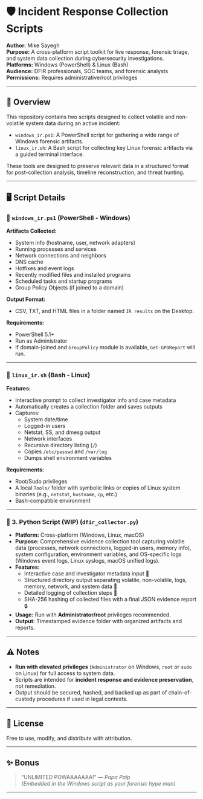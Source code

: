 # 🛡️ Incident Response Collection Scripts

**Author:** Mike Sayegh  
**Purpose:** A cross-platform script toolkit for live response, forensic triage, and system data collection during cybersecurity investigations.  
**Platforms:** Windows (PowerShell) & Linux (Bash)  
**Audience:** DFIR professionals, SOC teams, and forensic analysts  
**Permissions:** Requires administrative/root privileges

---

## 📁 Overview

This repository contains two scripts designed to collect volatile and non-volatile system data during an active incident:

- `windows_ir.ps1`: A PowerShell script for gathering a wide range of Windows forensic artifacts.
- `linux_ir.sh`: A Bash script for collecting key Linux forensic artifacts via a guided terminal interface.

These tools are designed to preserve relevant data in a structured format for post-collection analysis, timeline reconstruction, and threat hunting.

---

## 🖥️ Script Details

### 🔹 `windows_ir.ps1` (PowerShell - Windows)

**Artifacts Collected:**
- System info (hostname, user, network adapters)
- Running processes and services
- Network connections and neighbors
- DNS cache
- Hotfixes and event logs
- Recently modified files and installed programs
- Scheduled tasks and startup programs
- Group Policy Objects (if joined to a domain)

**Output Format:**
- CSV, TXT, and HTML files in a folder named `IR results` on the Desktop.

**Requirements:**
- PowerShell 5.1+
- Run as Administrator
- If domain-joined and `GroupPolicy` module is available, `Get-GPOReport` will run.

---

### 🔹 `linux_ir.sh` (Bash - Linux)

**Features:**
- Interactive prompt to collect investigator info and case metadata
- Automatically creates a collection folder and saves outputs
- Captures:
  - System date/time
  - Logged-in users
  - Netstat, SS, and dmesg output
  - Network interfaces
  - Recursive directory listing (`/`)
  - Copies `/etc/passwd` and `/var/log`
  - Dumps shell environment variables

**Requirements:**
- Root/Sudo privileges
- A local `Tools/` folder with symbolic links or copies of Linux system binaries (e.g., `netstat`, `hostname`, `cp`, etc.)
- Bash-compatible environment

---

### 🐍 3. Python Script (WIP) (`dfir_collector.py`)

- **Platform:** Cross-platform (Windows, Linux, macOS)  
- **Purpose:** Comprehensive evidence collection tool capturing volatile data (processes, network connections, logged-in users, memory info), system configuration, environment variables, and OS-specific logs (Windows event logs, Linux syslogs, macOS unified logs).  
- **Features:**  
  - Interactive case and investigator metadata input 📝  
  - Structured directory output separating volatile, non-volatile, logs, memory, network, and system data 📁  
  - Detailed logging of collection steps 📜  
  - SHA-256 hashing of collected files with a final JSON evidence report 🔒  
- **Usage:** Run with **Administrator/root** privileges recommended.  
- **Output:** Timestamped evidence folder with organized artifacts and reports.

---

## ⚠️ Notes

- **Run with elevated privileges** (`Administrator` on Windows, `root` or `sudo` on Linux) for full access to system data.
- Scripts are intended for **incident response and evidence preservation**, not remediation.
- Output should be secured, hashed, and backed up as part of chain-of-custody procedures if used in legal contexts.

---

## 📝 License

Free to use, modify, and distribute with attribution.  

---

## ✨ Bonus

> “UNLIMITED POWAAAAAAA!” — *Papa Palp*  
> _(Embedded in the Windows script as your forensic hype man)_

---
